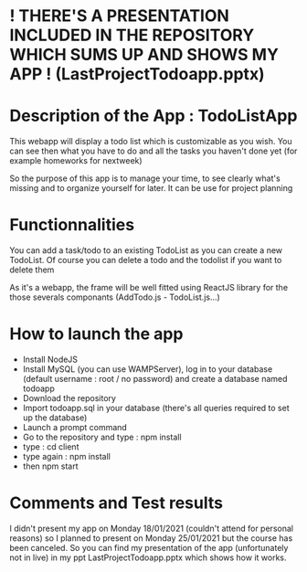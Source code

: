 # ! THERE'S A PRESENTATION INCLUDED IN THE REPOSITORY WHICH SUMS UP AND SHOWS MY APP ! (LastProjectTodoapp.pptx)

# Description of the App : TodoListApp

 This webapp will display a todo list which is customizable as you wish. You can see then what you have to do and all the tasks you haven't done yet (for example homeworks for nextweek)
 
 So the purpose of this app is to manage your time, to see clearly what's missing and to organize yourself for later. It can be use for project planning 
 
# Functionnalities 

You can add a task/todo to an existing TodoList as you can create a new TodoList. Of course you can delete a todo and the todolist if you want to delete them 

As it's a webapp, the frame will be well fitted using ReactJS library for the those severals componants (AddTodo.js - TodoList.js...)


# How to launch the app 

- Install NodeJS
- Install MySQL (you can use WAMPServer), log in to your database (default username : root / no password)
and create a database named todoapp
- Download the repository 
- Import todoapp.sql in your database (there's all queries required to set up the database)
- Launch a prompt command
- Go to the repository and type : npm install
- type : cd client
- type again : npm install
- then npm start 

# Comments and Test results 

I didn't present my app on Monday 18/01/2021 (couldn't attend for personal reasons) so I planned to present on Monday 25/01/2021 but the course has been canceled. 
So you can find my presentation of the app (unfortunately not in live) in my ppt LastProjectTodoapp.pptx which shows how it works.

